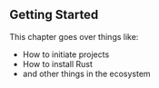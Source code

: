 ## Getting Started

This chapter goes over things like:

- How to initiate projects
- How to install Rust
- and other things in the ecosystem